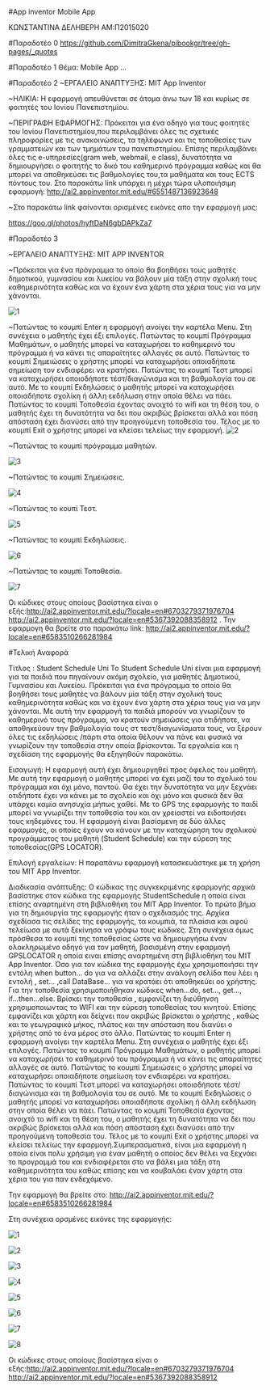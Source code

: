 #App inventor Mobile App


ΚΩΝΣΤΑΝΤΙΝΑ ΔΕΛΗΒΕΡΗ
ΑΜ:Π2015020


#Παραδοτέο 0
https://github.com/DimitraGkena/pibookgr/tree/gh-pages/_quotes


#Παραδοτέο 1
Θέμα: Mobile App 
...

#Παραδοτέο 2
  ~ΕΡΓΑΛΕΙΟ ΑΝΑΠΤΥΞΗΣ: MIT App Inventor
  
  ~ΗΛΙΚΙΑ: Η εφαρμογή απευθύνεται σε άτομα άνω των 18 και κυρίως σε φοιτητές του Ιονίου Πανεπιστημίου.

  ~ΠΕΡΙΓΡΑΦΗ ΕΦΑΡΜΟΓΗΣ: Πρόκειται για ένα οδηγό για τους φοιτητές του Ιονίου Πανεπιστημίου,που περιλαμβάνει όλες τις σχετικές πληροφορίες με τις ανακοινώσεις, τα τηλέφωνα και τις τοποθεσίες των γραμματειών και των τμημάτων του πανεπιστημίου. Επίσης περιλαμβάνει όλες τις e-υπηρεσίες(gram web, webmail, e class), δυνατότητα να δημιουργήσει ο φοιτητής το δικό του καθημερινό πρόγραμμα καθώς και θα μπορεί να αποθηκεύσει τις βαθμολογίες του,τα μαθήματα και τους ECTS πόντους του.
Στο παρακάτω link υπάρχει η μέχρι τώρα υλοποιήσιμη εφαρμογή: http://ai2.appinventor.mit.edu/#6551487136923648 

~Στο παρακάτω link φαίνονται ορισμένες εικόνες απο την εφαρμογή μας:

https://goo.gl/photos/hyftDaN6gbDAPkZa7


#Παραδοτέο 3

~ΕΡΓΑΛΕΙΟ ΑΝΑΠΤΥΞΗΣ: MIT APP INVENTOR

~Πρόκειται για ένα πρόγραμμα το οποίο θα βοηθήσει τους μαθητές δημοτικού, γυμνασίου και λυκείου να βάλουν μία τάξη στην σχολική τους καθημερινότητα καθώς και να έχουν ένα χάρτη στα χέρια τους για να μην χάνονται. 


![1](https://cloud.githubusercontent.com/assets/22773643/21591942/a16010c8-d111-11e6-850e-0a6eab48b9d6.png)

~Πατώντας το κουμπί Enter η εφαρμογή ανοίγει την καρτέλα Menu. Στη συνέχεια ο μαθητής έχει έξι επιλογές.
Πατώντας το κουμπί Πρόγραμμα Μαθημάτων, ο μαθητής μπορεί να καταχωρήσει το καθημερινό του πρόγραμμα ή να κάνει τις απαραίτητες αλλαγές σε αυτό. Πατώντας το κουμπί Σημειώσεις ο χρήστης μπορεί να καταχωρήσει οποιαδήποτε σημείωση τον ενδιαφέρει να κρατήσει.
Πατώντας το κουμπί Τεστ μπορεί να καταχωρήσει οποιοδήποτε τέστ/διαγώνισμα και τη βαθμολογία του σε αυτό. Με το κουμπί Εκδηλώσεις ο μαθητής μπορεί να καταχωρήσει οποιαδήποτε σχολίκη ή  άλλη εκδήλωση στην οποία θέλει να πάει. Πατώντας το κουμπί Τοποθεσία έχοντας ανοιχτό το wifi και τη θέση του, ο μαθητής έχει τη δυνατότητα να δει που ακριβώς βρίσκεται αλλά και πόση απόσταση έχει διανύσει από την προηγούμενη τοποθεσία του. Τέλος με το κουμπί Exit ο χρήστης μπορεί να κλείσει τελείως την εφαρμογή.
![2](https://cloud.githubusercontent.com/assets/22773643/21592015/5056dac6-d112-11e6-9ef1-44aaf8e7b453.png)

~Πατώντας το κουμπί πρόγραμμα μαθητών.

![3](https://cloud.githubusercontent.com/assets/22773643/21592273/cb14eb70-d114-11e6-801f-e2b884013ab9.png)

~Πατώντας το κουμπί Σημειώσεις.

![4](https://cloud.githubusercontent.com/assets/22773643/21592330/2d9ccae2-d115-11e6-853e-4f8c336b245b.png)

~Πατώντας το κουπί Τεστ.

![5](https://cloud.githubusercontent.com/assets/22773643/21592387/bbb56050-d115-11e6-8152-9efb697bf60b.png)

~Πατώντας το κουμπί Εκδηλώσεις.

![6](https://cloud.githubusercontent.com/assets/22773643/21592415/06833896-d116-11e6-943e-74a35e7ffba6.png)

~Πατώντας το κουμπί Τοποθεσία.


![7](https://cloud.githubusercontent.com/assets/22773643/21592447/3a5882c0-d116-11e6-9b3f-5d56c8acc5f2.png)


Οι κώδικες στους οποίους βασίστηκα είναι ο εξής:http://ai2.appinventor.mit.edu/?locale=en#6703279371976704
http://ai2.appinventor.mit.edu/?locale=en#5367392088358912
. Την εφαρμογη θα  βρείτε στο παρακάτω link: http://ai2.appinventor.mit.edu/?locale=en#6583510266281984


#Τελική Αναφορά

Τίτλος : Student Schedule Uni
 Το Student Schedule Uni  είναι μια εφαρμογή για τα παιδιά που πηγαίνουν ακόμη σχολείο, για μαθητές Δημοτικού, Γυμνασίου και Λυκείου. Πρόκειται για ένα πρόγραμμα το οποίο θα βοηθήσει τους μαθητές να βάλουν μία τάξη στην σχολική τους καθημερινότητα καθώς και να έχουν ένα χάρτη στα χέρια τους για να μην χάνονται. Με αυτή την εφαρμογή τα παιδιά μπορούν να γνωρίζουν το καθημερινό τους πρόγραμμα, να κρατούν σημειώσεις για οτιδήποτε, να αποθηκεύουν την βαθμολογία τους στ τεστ/διαγωνίσματα τους, να ξέρουν όλες τις εκδηλώσεις /πάρτι στα οποία θέλουν να πάνε και φυσικά να γνωρίζουν την τοποθεσία στην οποία βρίσκονται. Τα εργαλεία και η σχεδίαση της εφαρμογής θα εξηγηθούν παρακάτω.
 
 
Εισαγωγή: Η εφαρμογή αυτή έχει δημιουργηθεί προς όφελος του μαθητή. Με αυτή την εφαρμογή ο μαθητής μπορεί να έχει μαζί του το σχολικό του πρόγραμμα και όχι μόνο, παντού. Θα έχει την δυνατότητα να μην ξεχνάει οτιδήποτε έχει να κάνει με το σχολείο και όχι μόνο και φυσικά δεν θα υπάρχει καμία ανησυχία μήπως χαθεί. Με το GPS της εφαρμογής  το παιδί μπορεί να γνωρίζει την τοποθεσία του και αν χρειαστεί να ειδοποιήσει τους κηδεμόνες του.  Η εφαρμογή είναι βασίσμενη  σε δύο άλλες εφαρμογές, οι οποίες έχουν να κάνουν με την καταχώρηση του σχολικού προγράμματος του μαθητή (Student Schedule) και την εύρεση της τοποθεσίας(GPS LOCATOR).


Επιλογή εργαλείων:  Η παραπάνω εφαρμογή κατασκευάστηκε με τη χρήση του MIT App Inventor.

Διαδικασία ανάπτυξης: Ο κώδικας της συγκεκριμένης εφαρμογής αρχικά βασίστηκε στον κώδικα της εφαρμογής  StudentSchedule η οποία είναι επίσης αναρτημένη στη βιβλιοθήκη του MIT App Inventor. Το πρώτο βήμα για τη δημιουργία της εφαρμογής ήταν ο σχεδιασμός της. Αρχίκα σχεδίασα τις σελίδες της εφαρμογής, τα κουμπιά, τα πλαίσια και αφού τελείωσα με αυτά  ξεκίνησα να γράφω τους κώδικες. Στη συνέχεια όμως  πρόσθεσα το κουμπί της τοποθεσίας ώστε να δημιουργήσω έναν ολοκληρωμένο οδηγό για τον μαθητή, βασισμένη στην εφαρμογή  GPSLOCATOR η οποία ειναι επίσης αναρτημένη στη βιβλιοθήκη του MIT App Inventor. Όσο για τον κώδικα της εφαρμογής έχω  χρησιμοποιήσει  την εντόλη  when  button... do για να αλλάζει στην ανάλογη σελίδα που λέει η εντολή , set... ,call DataBase... για να κρατάει ότι αποθηκεύει οο χρήστης. Για την τοποθεσία χρησιμοποιήθηκαν κώδικες  when...do, set..., get..., if...then...else. Βρίσκει την τοποθεσία , εμφανίζει τη διεύθηνση χρησιμοποιωντας το WIFI και την εύρεση τοποθεσίας του κινητού. Επίσης εμφανίζει και χάρτη και δείχνει που ακριβώς βρίσκεται ο χρήστης , καθώς και το γεωγραφικό μήκος, πλάτος  και την απόσταση που διανύει ο χρήστης από το ένα μέρος στο άλλο. Πατώντας το κουμπί Enter η εφαρμογή ανοίγει την καρτέλα Menu. Στη συνέχεια ο μαθητής έχει έξι επιλογές.
Πατώντας το κουμπί Πρόγραμμα Μαθημάτων, ο μαθητής μπορεί να καταχωρήσει το καθημερινό του πρόγραμμα ή να κάνει τις απαραίτητες αλλαγές σε αυτό. Πατώντας το κουμπί Σημειώσεις ο χρήστης μπορεί να καταχωρήσει οποιαδήποτε σημείωση τον ενδιαφέρει να κρατήσει.
Πατώντας το κουμπί Τεστ μπορεί να καταχωρήσει οποιοδήποτε τέστ/διαγώνισμα και τη βαθμολογία του σε αυτό. Με το κουμπί Εκδηλώσεις ο μαθητής μπορεί να καταχωρήσει οποιαδήποτε σχολίκη ή  άλλη εκδήλωση στην οποία θέλει να πάει. Πατώντας το κουμπί Τοποθεσία έχοντας ανοιχτό το wifi και τη θέση του, ο μαθητής έχει τη δυνατότητα να δει που ακριβώς βρίσκεται αλλά και πόση απόσταση έχει διανύσει από την προηγούμενη τοποθεσία του. Τέλος με το κουμπί Exit ο χρήστης μπορεί να κλείσει τελείως την εφαρμογή.Συμπερασματικά, είναι μια εφαρμογή η οποία είναι πολυ χρήσιμη για έναν μαθητή ο οποίος δεν θέλει να ξεχνάει το προγραμμά του και ενδιαφέρεται στο  να βάλει μια τάξη στη καθημερινότητα του καθώς επίσης και να κουβαλάει έναν χάρτη στα χέρια του για παν ενδεχόμενο.

Την εφαρμογή θα βρείτε στο: http://ai2.appinventor.mit.edu/?locale=en#6583510266281984

Στη συνέχεια ορσμένες εικόνες της εφαρμογής:


![1](https://cloud.githubusercontent.com/assets/22773643/22260179/e774177e-e270-11e6-8ff1-1c276570baa1.png)


![2](https://cloud.githubusercontent.com/assets/22773643/22260197/fc6263d4-e270-11e6-843e-f54e3e48b453.png)

![3](https://cloud.githubusercontent.com/assets/22773643/22260202/01a0a3b0-e271-11e6-94e0-5a4e217060ae.png)


![4](https://cloud.githubusercontent.com/assets/22773643/22260229/1a11d2f2-e271-11e6-8d3a-5d6eb6f18f84.png)


![5](https://cloud.githubusercontent.com/assets/22773643/22260243/2838f1da-e271-11e6-91b0-ad21191cff67.png)


![6](https://cloud.githubusercontent.com/assets/22773643/22260260/41ba3146-e271-11e6-96d6-bb26e2a47a36.png)


![7](https://cloud.githubusercontent.com/assets/22773643/22260295/6606c71c-e271-11e6-9f5c-d5eb781f8109.png)


![8](https://cloud.githubusercontent.com/assets/22773643/22260392/c0965bf2-e271-11e6-8d57-fa2054a21237.png)


Οι κώδικες στους οποίους βασίστηκα είναι ο εξής:http://ai2.appinventor.mit.edu/?locale=en#6703279371976704
http://ai2.appinventor.mit.edu/?locale=en#5367392088358912

